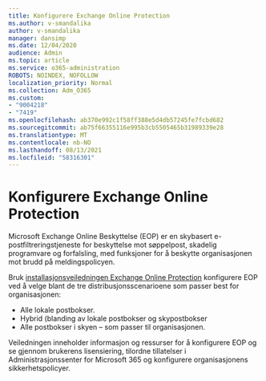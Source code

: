 ```yaml
---
title: Konfigurere Exchange Online Protection
ms.author: v-smandalika
author: v-smandalika
manager: dansimp
ms.date: 12/04/2020
audience: Admin
ms.topic: article
ms.service: o365-administration
ROBOTS: NOINDEX, NOFOLLOW
localization_priority: Normal
ms.collection: Adm_O365
ms.custom:
- "9004218"
- "7419"
ms.openlocfilehash: ab370e992c1f58ff388e5d4db57245fe7fcbd682
ms.sourcegitcommit: ab75f66355116e995b3cb5505465b31989339e28
ms.translationtype: MT
ms.contentlocale: nb-NO
ms.lasthandoff: 08/13/2021
ms.locfileid: "58316301"
---
```

# <a name="set-up-exchange-online-protection"></a>Konfigurere Exchange Online Protection

Microsoft Exchange Online Beskyttelse (EOP) er en skybasert e-postfiltreringstjeneste for beskyttelse mot søppelpost, skadelig programvare og forfalsling, med funksjoner for å beskytte organisasjonen mot brudd på meldingspolicyen.

Bruk [installasjonsveiledningen Exchange Online Protection](https://admin.microsoft.com/adminportal/home?#/modernonboarding/setupexchangeonlineprotection) konfigurere EOP ved å velge blant de tre distribusjonsscenarioene som passer best for organisasjonen:

- Alle lokale postbokser.
- Hybrid (blanding av lokale postbokser og skypostbokser
- Alle postbokser i skyen – som passer til organisasjonen.

Veiledningen inneholder informasjon og ressurser for å konfigurere EOP og se gjennom brukerens lisensiering, tilordne tillatelser i Administrasjonssenter for Microsoft 365 og konfigurere organisasjonens sikkerhetspolicyer.
